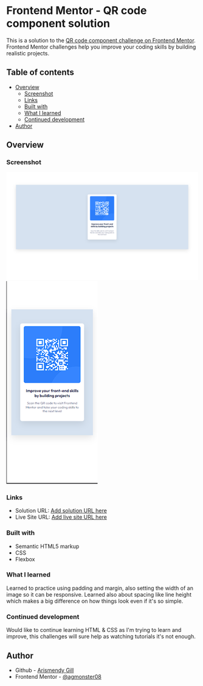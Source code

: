 # Frontend Mentor - QR code component solution

This is a solution to the [QR code component challenge on Frontend Mentor](https://www.frontendmentor.io/challenges/qr-code-component-iux_sIO_H). Frontend Mentor challenges help you improve your coding skills by building realistic projects. 

## Table of contents

- [Overview](#overview)
  - [Screenshot](#screenshot)
  - [Links](#links)
  - [Built with](#built-with)
  - [What I learned](#what-i-learned)
  - [Continued development](#continued-development)
- [Author](#author)



## Overview

### Screenshot

![](images/Screenshot%202022-10-25%20210258.png)
![](images/Screenshot%202022-10-25%20210426.png)



### Links

- Solution URL: [Add solution URL here](https://github.com/agmonster08/Front-End-Mentor-QR-Code)
- Live Site URL: [Add live site URL here](https://your-live-site-url.com)


### Built with

- Semantic HTML5 markup
- CSS 
- Flexbox




### What I learned

Learned to practice using padding and margin, also setting the width of an image so it can be responsive. Learned also about
spacing like line height which makes a big difference on how things look even if it's so simple.




### Continued development

Would like to continue learning HTML & CSS as I'm trying to learn and improve, this challenges will sure help as watching tutorials it's not enough.


## Author

- Github - [Arismendy Gill](https://github.com/agmonster08)
- Frontend Mentor - [@agmonster08](https://www.frontendmentor.io/profile/agmonster08)





